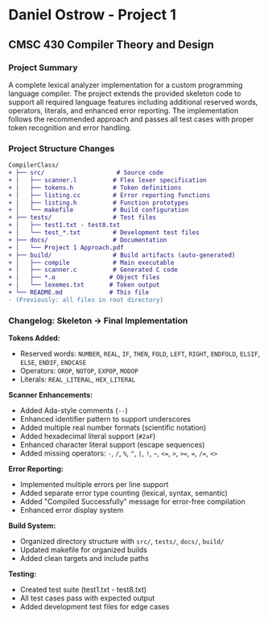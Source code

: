# Daniel Ostrow - Project 1
## CMSC 430 Compiler Theory and Design

### Project Summary

A complete lexical analyzer implementation for a custom programming language compiler. The project extends the provided skeleton code to support all required language features including additional reserved words, operators, literals, and enhanced error reporting. The implementation follows the recommended approach and passes all test cases with proper token recognition and error handling.

### Project Structure Changes

```diff
CompilerClass/
+ ├── src/                    # Source code
+ │   ├── scanner.l          # Flex lexer specification
+ │   ├── tokens.h           # Token definitions
+ │   ├── listing.cc         # Error reporting functions
+ │   ├── listing.h          # Function prototypes
+ │   └── makefile           # Build configuration
+ ├── tests/                 # Test files
+ │   ├── test1.txt - test8.txt
+ │   └── test_*.txt         # Development test files
+ ├── docs/                  # Documentation
+ │   └── Project 1 Approach.pdf
+ ├── build/                 # Build artifacts (auto-generated)
+ │   ├── compile            # Main executable
+ │   ├── scanner.c          # Generated C code
+ │   ├── *.o               # Object files
+ │   └── lexemes.txt       # Token output
+ └── README.md             # This file
- (Previously: all files in root directory)
```

### Changelog: Skeleton → Final Implementation

**Tokens Added:**
- Reserved words: `NUMBER`, `REAL`, `IF`, `THEN`, `FOLD`, `LEFT`, `RIGHT`, `ENDFOLD`, `ELSIF`, `ELSE`, `ENDIF`, `ENDCASE`
- Operators: `OROP`, `NOTOP`, `EXPOP`, `MODOP`
- Literals: `REAL_LITERAL`, `HEX_LITERAL`

**Scanner Enhancements:**
- Added Ada-style comments (`--`)
- Enhanced identifier pattern to support underscores
- Added multiple real number formats (scientific notation)
- Added hexadecimal literal support (`#2aF`)
- Enhanced character literal support (escape sequences)
- Added missing operators: `-`, `/`, `%`, `^`, `|`, `!`, `~`, `<=`, `>`, `>=`, `=`, `/=`, `<>`

**Error Reporting:**
- Implemented multiple errors per line support
- Added separate error type counting (lexical, syntax, semantic)
- Added "Compiled Successfully" message for error-free compilation
- Enhanced error display system

**Build System:**
- Organized directory structure with `src/`, `tests/`, `docs/`, `build/`
- Updated makefile for organized builds
- Added clean targets and include paths

**Testing:**
- Created test suite (test1.txt - test8.txt)
- All test cases pass with expected output
- Added development test files for edge cases